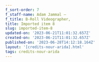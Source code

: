 ```yaml
---
f_sort-order: 7
f_staff-name: Adam Jammal –
f_title: B-Roll Videographer,
title: Imported item 8
slug: imported-item-8
updated-on: '2023-06-21T11:01:32.657Z'
created-on: '2023-06-21T11:01:32.657Z'
published-on: '2023-06-28T14:12:18.164Z'
layout: '[credits-nour-arida].html'
tags: credits-nour-arida
---
```



